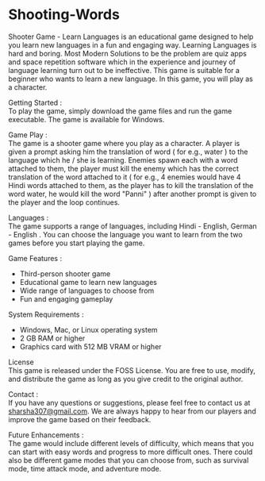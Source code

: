 # Shooting-Words
Shooter Game - Learn Languages is an educational game designed to help you learn new languages in a fun and engaging way. Learning Languages is hard and boring. Most Modern Solutions to be the problem are quiz apps and space repetition software which in the experience and journey of language learning turn out to be ineffective. This game is suitable for a beginner who wants to learn a new language. In this game, you will play as a character.

Getting Started :<br/>
To play the game, simply download the game files and run the game executable. The game is available for Windows.

Game Play :<br/>
The game is a shooter game where you play as a character. 
A player is given a prompt asking him the translation of word ( for e.g., water ) to the language which he / she is learning. Enemies spawn each with a word attached to them, the player must kill the enemy which has the correct translation of the word attached to it ( for e.g., 4 enemies would have 4 Hindi words attached to them, as the player has to kill the translation of the word water, he would kill the word "Panni" ) after another prompt is given to the player and the loop continues.

Languages :<br/>
The game supports a  range of languages, including Hindi - English,  German - English . You can choose the language you want to learn from the two games before you start playing the game.

Game Features :<br/>
* Third-person shooter game
* Educational game to learn new languages
* Wide range of languages to choose from
* Fun and engaging gameplay

System Requirements :<br/>
* Windows, Mac, or Linux operating system
* 2 GB RAM or higher
* Graphics card with 512 MB VRAM or higher

License <br/>
This game is released under the FOSS License. You are free to use, modify, and distribute the game as long as you give credit to the original author.

Contact :<br/>
If you have any questions or suggestions, please feel free to contact us at sharsha307@gmail.com. We are always happy to hear from our players and improve the game based on their feedback.

Future Enhancements :<br/>
The game would include different levels of difficulty, which means that you can start with easy words and progress to more difficult ones. There  could  also be different game modes that you can choose from, such as survival mode, time attack mode, and adventure mode.
